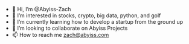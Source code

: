 - 👋 Hi, I’m @Abyiss-Zach
- 👀 I’m interested in stocks, crypto, big data, python, and golf
- 🌱 I’m currently learning how to develop a startup from the ground up
- 💞️ I’m looking to collaborate on Abyiss Projects
- 📫 How to reach me zach@abyiss.com

<!---
Abyiss-Zach/Abyiss-Zach is a ✨ special ✨ repository because its `README.md` (this file) appears on your GitHub profile.
You can click the Preview link to take a look at your changes.
--->
